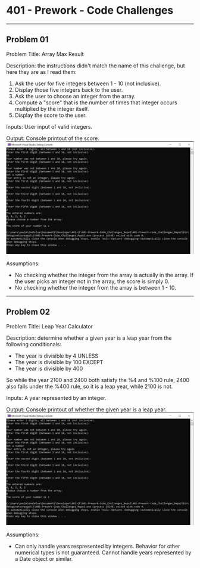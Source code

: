 ﻿# 401 - Prework - Code Challenges

***

## Problem 01

Problem Title: Array Max Result

Description: the instructions didn't match the name of this challenge, but here they are as I read them:

1. Ask the user for five integers between 1 - 10 (not inclusive).
2. Display those five integers back to the user.
3. Ask the user to choose an integer from the array.
4. Compute a "score" that is the number of times that integer occurs multiplied by the integer itself.
5. Display the score to the user.

Inputs:
User input of valid integers.

Output:
Console printout of the score.
![CC-01 Output](images/CC01-Solution.png)

Assumptions:
- No checking whether the integer from the array is actually in the array. If the user picks an integer not in the array, the score is simply 0.
- No checking whether the integer from the array is between 1 - 10.

***

## Problem 02

Problem Title: Leap Year Calculator

Description: determine whether a given year is a leap year from the following conditionals:
- The year is divisible by 4
UNLESS
- The year is divisible by 100
EXCEPT
- The year is divisible by 400

So while the year 2100 and 2400 both satisfy the %4 and %100 rule, 2400 also falls under the %400 rule, so it is a leap year, while 2100 is not.

Inputs:
A year represented by an integer.

Output:
Console printout of whether the given year is a leap year.
![CC-01 Output](images/CC01-Solution.png)

Assumptions:
- Can only handle years respresented by integers. Behavior for other numerical types is not guaranteed. Cannot handle years represented by a Date object or similar.